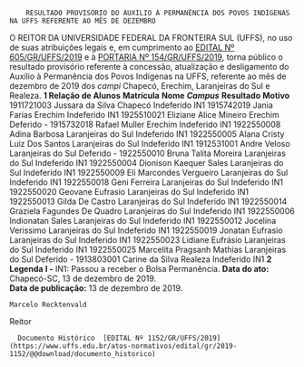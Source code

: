         RESULTADO PROVISÓRIO DO AUXÍLIO À PERMANÊNCIA DOS POVOS INDÍGENAS NA UFFS REFERENTE AO MÊS DE DEZEMBRO  

 O REITOR DA UNIVERSIDADE FEDERAL DA FRONTEIRA SUL (UFFS), no uso de suas atribuições legais e, em cumprimento ao [EDITAL Nº 605/GR/UFFS/2019](https://www.uffs.edu.br/atos-normativos/edital/gr/2019-0605) e à [PORTARIA Nº 154/GR/UFFS/2019](https://www.uffs.edu.br/atos-normativos/portaria/gr/2019-0154), torna público o resultado provisório referente à concessão, atualização e desligamento do Auxílio à Permanência dos Povos Indígenas na UFFS, referente ao mês de dezembro de 2019 dos *campi*  Chapecó, Erechim, Laranjeiras do Sul e Realeza.     **1 Relação de Alunos**      **Matrícula**     **Nome**      ***Campus***       **Resultado**     **Motivo**      1911721003   Jussara da Silva   Chapecó   Indeferido   IN1     1915742019   Jania Farias   Erechim   Indeferido   IN1     1925510021   Eliziane Alice Mineiro   Erechim   Deferido   -     1915732018   Rafael Muller   Erechim   Indeferido   IN1     1922550008   Adina Barbosa   Laranjeiras do Sul   Indeferido   IN1     1922550005   Alana Cristy Luiz Dos Santos   Laranjeiras do Sul   Indeferido   IN1     1912531001   Andre Veloso   Laranjeiras do Sul   Deferido   -     1922550010   Bruna Talita Moreira   Laranjeiras do Sul   Indeferido   IN1     1922550004   Dionison Kaequer Sales   Laranjeiras do Sul   Indeferido   IN1     1922550009   Eli Marcondes Vergueiro   Laranjeiras do Sul   Indeferido   IN1     1922550018   Geni Ferreira   Laranjeiras do Sul   Indeferido   IN1     1922550020   Geovane Eufrasio   Laranjeiras do Sul   Indeferido   IN1     1922550013   Gilda De Castro   Laranjeiras do Sul   Indeferido   IN1     1922550014   Graziela Fagundes De Quadro   Laranjeiras do Sul   Indeferido   IN1     1922550006   Indionatan Sales   Laranjeiras do Sul   Indeferido   IN1     1922550012   Jocelina Verissimo   Laranjeiras do Sul   Indeferido   IN1     1922550019   Jonatan Eufrasio   Laranjeiras do Sul   Indeferido   IN1     1922550023   Lidiane Eufrásio   Laranjeiras do Sul   Indeferido   IN1     1922550025   Marcelita Pragsanh Mathias   Laranjeiras do Sul   Deferido   -     1913803001   Carine da Silva   Realeza   Indeferido   IN1        **2 Legenda**   **I -**  IN1: Passou a receber o Bolsa Permanência.        **Data do ato:** Chapecó-SC, 13 de dezembro de 2019.   
 **Data de publicação:**  13 de dezembro de 2019. 

    Marcelo Recktenvald   
 Reitor 

      Documento Histórico  [EDITAL Nº 1152/GR/UFFS/2019](https://www.uffs.edu.br/atos-normativos/edital/gr/2019-1152/@@download/documento_historico)     
      